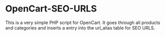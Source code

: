 OpenCart-SEO-URLS
=================

This is a very simple PHP script for OpenCart. It goes through all products and categories and inserts a entry into the url_alias table for SEO URLS. 
